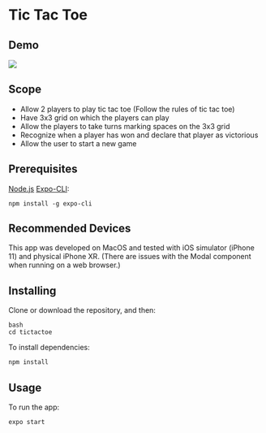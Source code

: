 # Tic Tac Toe

## Demo
![](.gif)

## Scope
* Allow 2 players to play tic tac toe (Follow the rules of tic tac toe)
* Have 3x3 grid on which the players can play
* Allow the players to take turns marking spaces on the 3x3 grid
* Recognize when a player has won and declare that player as victorious
* Allow the user to start a new game

## Prerequisites
[Node.js](https://nodejs.org/)
[Expo-CLI](https://expo.io/learn):
```
npm install -g expo-cli
```

## Recommended Devices
This app was developed on MacOS and tested with iOS simulator (iPhone 11) and physical iPhone XR.
(There are issues with the Modal component when running on a web browser.)

## Installing
Clone or download the repository, and then:
```
bash
cd tictactoe
```

To install dependencies:
```bash
npm install
```

## Usage
To run the app:
```bash
expo start
```
